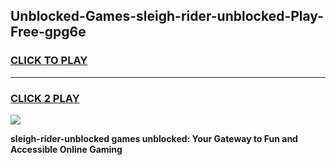 
## Unblocked-Games-sleigh-rider-unblocked-Play-Free-gpg6e
<h3>
<a href="https://premium76.site?title=sleigh-rider-unblocked&ref=23A">CLICK TO PLAY</a></h3>
<hr>

<h3>
<a href="https://premium76.site?title=sleigh-rider-unblocked&ref=23A">CLICK 2 PLAY</a>
  
</h3>

<a href="https://premium76.site?title=sleigh-rider-unblocked&ref=23A"><img src="https://clearcache.store/games.png"></a>


**sleigh-rider-unblocked games unblocked: Your Gateway to Fun and Accessible Online Gaming**
